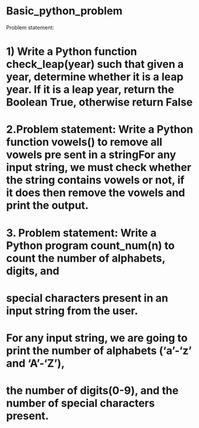 # Basic_python_problem

Problem statement:
# 1) Write a Python function check_leap(year) such that given a year, determine whether it is a leap year. If it is a leap year, return the Boolean True, otherwise return False
# 2.Problem statement: Write a Python function vowels() to remove all vowels pre sent in a stringFor any input string, we must check whether the string contains vowels or not, if it does then remove the vowels and print the output.
# 3. Problem statement: Write a Python program count_num(n) to count the number of alphabets, digits, and 
# special characters present in an input string from the user.
# For any input string, we are going to print the number of alphabets (‘a’-‘z’  and ‘A’-‘Z’),
# the number of digits(0-9), and the number of special characters present.

